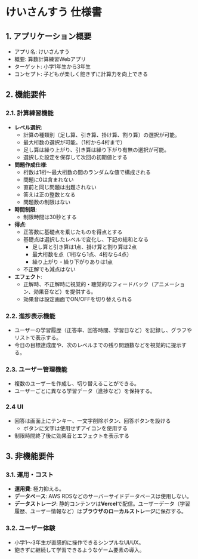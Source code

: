 # けいさんすう 仕様書

## 1. アプリケーション概要

- アプリ名: けいさんすう
- 概要: 算数計算練習Webアプリ
- ターゲット: 小学1年生から3年生
- コンセプト: 子どもが楽しく飽きずに計算力を向上できる

## 2. 機能要件

### 2.1. 計算練習機能

* **レベル選択**:
    * 計算の種類別（足し算、引き算、掛け算、割り算）の選択が可能。
    * 最大桁数の選択が可能。（1桁から4桁まで）
    * 足し算は繰り上がり、引き算は繰り下がり有無の選択が可能。
    * 選択した設定を保存して次回の初期値とする
* **問題作成仕様**:
    * 桁数は1桁〜最大桁数の間のランダムな値で構成される
    * 問題に0は含まれない
    * 直前と同じ問題は出題されない
    * 答えは正の整数となる
    * 問題数の制限はない
* **時間制限**:
    * 制限時間は30秒とする
* **得点**:
    * 正答数に基礎点を乗じたものを得点とする
    * 基礎点は選択したレベルで変化し、下記の総和となる
        * 足し算と引き算は1点、掛け算と割り算は2点
        * 最大桁数を点（1桁なら1点、4桁なら4点）
        * 繰り上がり・繰り下がりありは1点
    * 不正解でも減点はない
* **エフェクト**:
    * 正解時、不正解時に視覚的・聴覚的なフィードバック（アニメーション、効果音など）を提供する。
    * 効果音は設定画面でON/OFFを切り替えられる

### 2.2. 進捗表示機能

* ユーザーの学習履歴（正答率、回答時間、学習日など）を記録し、グラフやリストで表示する。
* 今日の目標達成度や、次のレベルまでの残り問題数などを視覚的に提示する。

### 2.3. ユーザー管理機能

* 複数のユーザーを作成し、切り替えることができる。
* ユーザーごとに異なる学習データ（進捗など）を保持する。

### 2.4 UI

* 回答は画面上にテンキー、一文字削除ボタン、回答ボタンを設ける
    * ボタンに文字は使用せずアイコンを使用する
* 制限時間終了後に効果音とエフェクトを表示する

## 3. 非機能要件

### 3.1. 運用・コスト

* **運用費**: 極力抑える。
* **データベース**: AWS RDSなどのサーバーサイドデータベースは使用しない。
* **データストレージ**: 静的コンテンツは**Vercel**で配信。ユーザーデータ（学習履歴、ユーザー情報など）は**ブラウザのローカルストレージ**に保存する。

### 3.2. ユーザー体験

* 小学1〜3年生が直感的に操作できるシンプルなUI/UX。
* 飽きずに継続して学習できるようなゲーム要素の導入。
